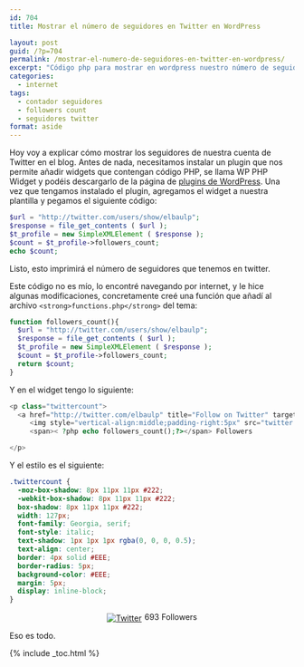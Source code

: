 ```yaml
---
id: 704
title: Mostrar el número de seguidores en Twitter en WordPress

layout: post
guid: /?p=704
permalink: /mostrar-el-numero-de-seguidores-en-twitter-en-wordpress/
excerpt: "Código php para mostrar en wordpress nuestro número de seguidores en twitter"
categories:
  - internet
tags:
  - contador seguidores
  - followers count
  - seguidores twitter
format: aside
---
```

Hoy voy a explicar cómo mostrar los seguidores de nuestra cuenta de Twitter en el blog. Antes de nada, necesitamos instalar un plugin que nos permite añadir widgets que contengan código PHP, se llama WP PHP Widget y podéis descargarlo de la página de <a href="http://wordpress.org/extend/plugins/wp-php-widget/" target="_blank">plugins de WordPress</a>. Una vez que tengamos instalado el plugin, agregamos el widget a nuestra plantilla y pegamos el siguiente código:


<!--ad-->

```php
$url = "http://twitter.com/users/show/elbaulp";
$response = file_get_contents ( $url );
$t_profile = new SimpleXMLElement ( $response );
$count = $t_profile->followers_count;
echo $count;
```

Listo, esto imprimirá el número de seguidores que tenemos en twitter.

Este código no es mío, lo encontré navegando por internet, y le hice algunas modificaciones, concretamente creé una función que añadí al archivo `<strong>functions.php</strong>` del tema:

```php
function followers_count(){
  $url = "http://twitter.com/users/show/elbaulp";
  $response = file_get_contents ( $url );
  $t_profile = new SimpleXMLElement ( $response );
  $count = $t_profile->followers_count;
  return $count;
}
```

Y en el widget tengo lo siguiente:

```php
<p class="twittercount">
  <a href="http://twitter.com/elbaulp" title="Follow on Twitter" target="_blank">
     <img style="vertical-align:middle;padding-right:5px" src="twitter.png" alt="Twitter" /></a>
     <span>< ?php echo followers_count();?></span> Followers

</p>

```

Y el estilo es el siguiente:

```css
.twittercount {
  -moz-box-shadow: 8px 11px 11px #222;
  -webkit-box-shadow: 8px 11px 11px #222;
  box-shadow: 8px 11px 11px #222;
  width: 127px;
  font-family: Georgia, serif;
  font-style: italic;
  text-shadow: 1px 1px 1px rgba(0, 0, 0, 0.5);
  text-align: center;
  border: 4px solid #EEE;
  border-radius: 5px;
  background-color: #EEE;
  margin: 5px;
  display: inline-block;
}

```

<div style="text-align:center">
  <p class="twittercount">
    <a href="http://twitter.com/elbaulp" title="Follow on Twitter" target="_blank"><img style="vertical-align:middle;padding-right:5px" src="/wp-content/themes/ifeature/images/social/round/twitter.png" alt="Twitter" /></a><span>693</span> Followers
  </p>
</div>

Eso es todo.



{% include _toc.html %}
